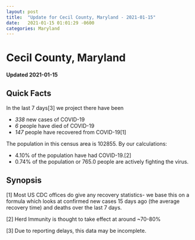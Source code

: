```yaml
---
layout: post
title:  "Update for Cecil County, Maryland - 2021-01-15"
date:   2021-01-15 01:01:29 -0600
categories: Maryland
---
```


# Cecil County, Maryland
#### Updated 2021-01-15

## Quick Facts

In the last 7 days[3] we project there have been
- *338* new cases of COVID-19
- *6* people have died of COVID-19
- *147* people have recovered from COVID-19[1]

The population in this census area is 102855. By our calculations:
- 4.10% of the population have had COVID-19.[2]
- 0.74% of the population or 765.0 people are actively fighting the virus.

## Synopsis




[1] Most US CDC offices do give any recovery statistics- we base this on a formula which looks at confirmed new cases
15 days ago (the average recovery time) and deaths over the last 7 days.

[2] Herd Immunity is thought to take effect at around ~70-80%

[3] Due to reporting delays, this data may be incomplete.
 
    